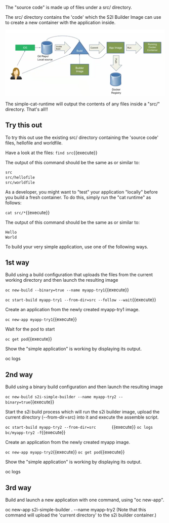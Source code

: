 The "source code" is made up of files under a src/ directory.

The src/ directory contains the 'code' which the S2I Builder Image can use to create a new container with the application inside. 


![S2I Process](../../assets/introduction/simple-s2i-builder/s2i-process.png)

The simple-cat-runtime will output the contents of any files inside a "src/" directory.   That's all!! 

## Try this out

To try this out use the existing src/ directory containing the 'source code' files, hellofile and worldfile.  

Have a look at the files: ``find src``{{execute}} 

The output of this command should be the same as or similar to:

```
src
src/hellofile
src/worldfile
```

As a developer, you might want to "test" your application "locally" before you build a fresh container.  To do this, simply run the "cat runtime" as follows:

``cat src/*``{{execute}}

The output of this command should be the same as or similar to:

```
Hello
World
```

To build your very simple application, use one of the following ways.

## 1st way

Build using a build configuration that uploads the files from the current working directory and then launch the resulting image 

``oc new-build --binary=true --name myapp-try1``{{execute}}

``oc start-build myapp-try1 --from-dir=src --follow --wait``{{execute}}

Create an application from the newly created myapp-try1 image.

``oc new-app myapp-try1``{{execute}}

Wait for the pod to start

``oc get pod``{{execute}}

Show the "simple application" is working by displaying its output. 

oc logs <myapp-try1-pod>


## 2nd way

Build using a binary build configuration and then launch the resulting image 

``oc new-build s2i-simple-builder --name myapp-try2 --binary=true``{{execute}}

Start the s2i build process which will run the s2i builder image, upload the current directory (--from-dir=src) into it and execute the assemble script. 

``oc start-build myapp-try2 --from-dir=src       ``{{execute}}
``oc logs bc/myapp-try2 -f``{{execute}}

Create an application from the newly created myapp image.

``oc new-app myapp-try2``{{execute}}
``oc get pod``{{execute}}

Show the "simple application" is working by displaying its output. 

oc logs <pod>

## 3rd way

Build and launch a new application with one command, using "oc new-app".

oc new-app s2i-simple-builder . --name myapp-try2
(Note that this command will upload the 'current directory' to the s2i builder container.)


